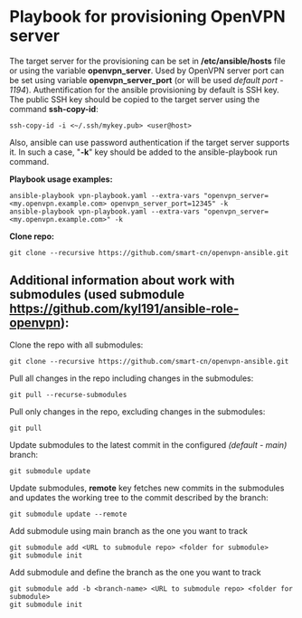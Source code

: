 # Playbook for provisioning OpenVPN server

The target server for the provisioning can be set in **/etc/ansible/hosts** file or using the variable **openvpn_server**.
Used by OpenVPN server port can be set using variable **openvpn_server_port** (or will be used *default port - 1194*).
Authentification for the ansible provisioning by default is SSH key. 
The public SSH key should be copied  to the target server using the command **ssh-copy-id**:

    ssh-copy-id -i <~/.ssh/mykey.pub> <user@host>

Also, ansible can use password authentication if the target server supports it. 
In such a case, "**-k**" key should be added to the ansible-playbook run command.

**Playbook usage examples:**

    ansible-playbook vpn-playbook.yaml --extra-vars "openvpn_server=<my.openvpn.example.com> openvpn_server_port=12345" -k
    ansible-playbook vpn-playbook.yaml --extra-vars "openvpn_server=<my.openvpn.example.com>" -k

**Clone repo:**

    git clone --recursive https://github.com/smart-cn/openvpn-ansible.git

## Additional information about work with submodules (used submodule https://github.com/kyl191/ansible-role-openvpn):

Clone the repo with all submodules:

    git clone --recursive https://github.com/smart-cn/openvpn-ansible.git

Pull all changes in the repo including changes in the submodules:

    git pull --recurse-submodules

Pull only changes in the repo, excluding changes in the submodules:

    git pull

Update submodules to the latest commit in the configured *(default - main)* branch:

    git submodule update

Update submodules, **remote** key fetches new commits in the submodules and updates the working tree to the commit described by the branch:

    git submodule update --remote

Add submodule using main branch as the one you want to track

    git submodule add <URL to submodule repo> <folder for submodule>
    git submodule init 

Add submodule and define the **<branch-name>** branch as the one you want to track

    git submodule add -b <branch-name> <URL to submodule repo> <folder for submodule>
    git submodule init 

